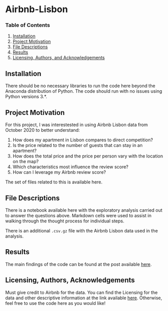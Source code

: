 # Airbnb-Lisbon

### Table of Contents

1. [Installation](#installation)
2. [Project Motivation](#motivation)
3. [File Descriptions](#files)
4. [Results](#results)
5. [Licensing, Authors, and Acknowledgements](#licensing)

## Installation <a name="installation"></a>

There should be no necessary libraries to run the code here beyond the Anaconda distribution of Python.  The code should run with no issues using Python versions 3.*.

## Project Motivation<a name="motivation"></a>

For this project, I was interestested in using Airbnb Lisbon data from October 2020 to better understand:

1. How does my apartment in Lisbon compares to direct competition?
2. Is the price related to the number of guests that can stay in an apartment?
3. How does the total price and the price per person vary with the location on the map?
4. Which characteristics most influence the review score?
5. How can I leverage my Airbnb review score?

The set of files related to this is available here.


## File Descriptions <a name="files"></a>

There is a notebook available here with the exploratory analysis carried out to answer the questions above. Markdown cells were used to assist in walking through the thought process for individual steps.  

There is an additional `.csv.gz` file with the Airbnb Lisbon data used in the analysis.

## Results<a name="results"></a>

The main findings of the code can be found at the post available [here](https://medium.com/...).

## Licensing, Authors, Acknowledgements<a name="licensing"></a>

Must give credit to Airbnb for the data. You can find the Licensing for the data and other descriptive information at the link available [here](http://insideairbnb.com/get-the-data.html).  Otherwise, feel free to use the code here as you would like! 
